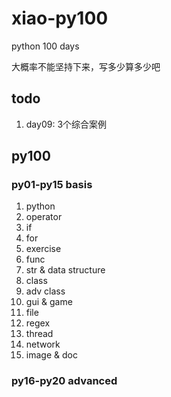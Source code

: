 # xiao-py100
python 100 days

大概率不能坚持下来，写多少算多少吧

## todo
1. day09: 3个综合案例

## py100

### py01-py15 basis
1. python
2. operator
3. if
4. for
5. exercise
6. func
7. str & data structure
8. class 
9. adv class
10. gui & game
11. file
12. regex
13. thread
14. network
15. image & doc

### py16-py20 advanced

